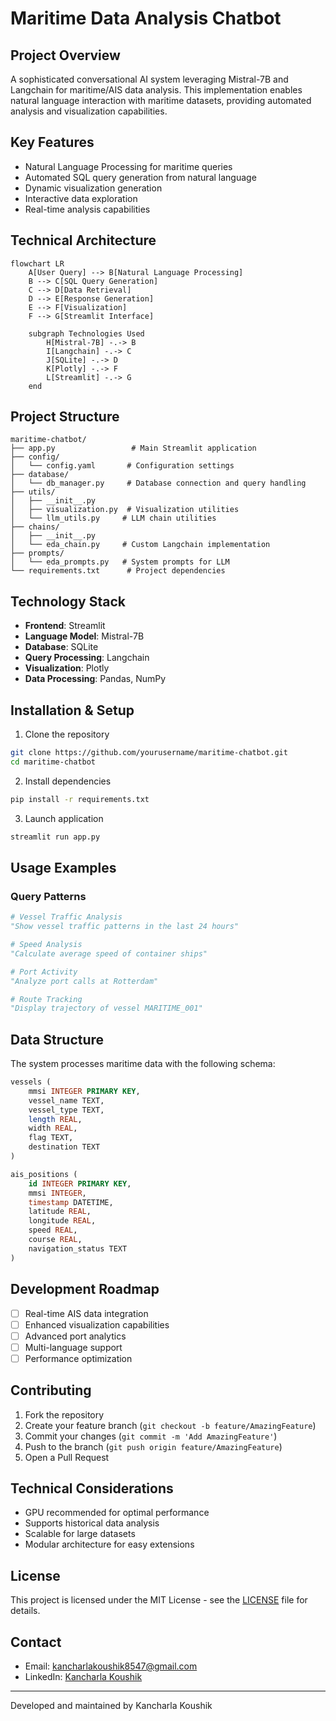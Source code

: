 # Maritime Data Analysis Chatbot

## Project Overview
A sophisticated conversational AI system leveraging Mistral-7B and Langchain for maritime/AIS data analysis. This implementation enables natural language interaction with maritime datasets, providing automated analysis and visualization capabilities.

## Key Features
* Natural Language Processing for maritime queries
* Automated SQL query generation from natural language
* Dynamic visualization generation
* Interactive data exploration
* Real-time analysis capabilities

## Technical Architecture

```mermaid
flowchart LR
    A[User Query] --> B[Natural Language Processing]
    B --> C[SQL Query Generation]
    C --> D[Data Retrieval]
    D --> E[Response Generation]
    E --> F[Visualization]
    F --> G[Streamlit Interface]
    
    subgraph Technologies Used
        H[Mistral-7B] -.-> B
        I[Langchain] -.-> C
        J[SQLite] -.-> D
        K[Plotly] -.-> F
        L[Streamlit] -.-> G
    end
```

## Project Structure
```
maritime-chatbot/
├── app.py                 # Main Streamlit application
├── config/
│   └── config.yaml       # Configuration settings
├── database/
│   └── db_manager.py     # Database connection and query handling
├── utils/
│   ├── __init__.py
│   ├── visualization.py  # Visualization utilities
│   └── llm_utils.py     # LLM chain utilities
├── chains/
│   ├── __init__.py
│   └── eda_chain.py     # Custom Langchain implementation
├── prompts/
│   └── eda_prompts.py   # System prompts for LLM
└── requirements.txt      # Project dependencies
```

## Technology Stack
- **Frontend**: Streamlit
- **Language Model**: Mistral-7B
- **Database**: SQLite
- **Query Processing**: Langchain
- **Visualization**: Plotly
- **Data Processing**: Pandas, NumPy

## Installation & Setup

1. Clone the repository
```bash
git clone https://github.com/yourusername/maritime-chatbot.git
cd maritime-chatbot
```

2. Install dependencies
```bash
pip install -r requirements.txt
```

3. Launch application
```bash
streamlit run app.py
```

## Usage Examples

### Query Patterns
```python
# Vessel Traffic Analysis
"Show vessel traffic patterns in the last 24 hours"

# Speed Analysis
"Calculate average speed of container ships"

# Port Activity
"Analyze port calls at Rotterdam"

# Route Tracking
"Display trajectory of vessel MARITIME_001"
```

## Data Structure
The system processes maritime data with the following schema:

```sql
vessels (
    mmsi INTEGER PRIMARY KEY,
    vessel_name TEXT,
    vessel_type TEXT,
    length REAL,
    width REAL,
    flag TEXT,
    destination TEXT
)

ais_positions (
    id INTEGER PRIMARY KEY,
    mmsi INTEGER,
    timestamp DATETIME,
    latitude REAL,
    longitude REAL,
    speed REAL,
    course REAL,
    navigation_status TEXT
)
```

## Development Roadmap
- [ ] Real-time AIS data integration
- [ ] Enhanced visualization capabilities
- [ ] Advanced port analytics
- [ ] Multi-language support
- [ ] Performance optimization

## Contributing
1. Fork the repository
2. Create your feature branch (`git checkout -b feature/AmazingFeature`)
3. Commit your changes (`git commit -m 'Add AmazingFeature'`)
4. Push to the branch (`git push origin feature/AmazingFeature`)
5. Open a Pull Request

## Technical Considerations
- GPU recommended for optimal performance
- Supports historical data analysis
- Scalable for large datasets
- Modular architecture for easy extensions

## License
This project is licensed under the MIT License - see the [LICENSE](LICENSE) file for details.

## Contact
- Email: kancharlakoushik8547@gmail.com
- LinkedIn: [Kancharla Koushik](https://www.linkedin.com/in/kancharla-koushik-773bbb16a/)

---
Developed and maintained by Kancharla Koushik
